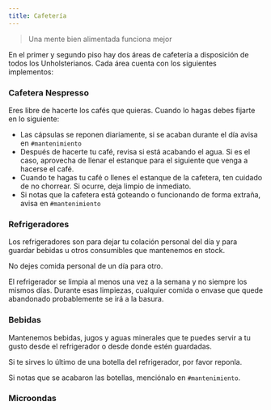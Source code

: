 ```yaml
---
title: Cafetería
---
```


> Una mente bien alimentada funciona mejor

En el primer y segundo piso hay dos áreas de cafetería a disposición de todos los Unholsterianos. Cada área cuenta con los siguientes implementos:

### Cafetera Nespresso

Eres libre de hacerte los cafés que quieras. Cuando lo hagas debes fijarte en lo siguiente:

* Las cápsulas se reponen diariamente, si se acaban durante el día avisa en `#mantenimiento`
* Después de hacerte tu café, revisa si está acabando el agua. Si es el caso, aprovecha de llenar el estanque para el siguiente que venga a hacerse el café.
* Cuando te hagas tu café o llenes el estanque de la cafetera, ten cuidado de no chorrear. Si ocurre, deja limpio de inmediato.
* Si notas que la cafetera está goteando o funcionando de forma extraña, avisa en `#mantenimiento`

### Refrigeradores

Los refrigeradores son para dejar tu colación personal del día y para guardar bebidas u otros consumibles que mantenemos en stock.

No dejes comida personal de un día para otro.

El refrigerador se limpia al menos una vez a la semana y no siempre los mismos días. Durante esas limpiezas, cualquier comida o envase que quede abandonado probablemente se irá a la basura.

### Bebidas

Mantenemos bebidas, jugos y aguas minerales que te puedes servir a tu gusto desde el refrigerador o desde donde estén guardadas.

Si te sirves lo último de una botella del refrigerador, por favor reponla.

Si notas que se acabaron las botellas, menciónalo en `#mantenimiento`.

### Microondas

